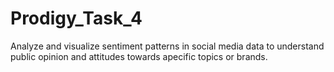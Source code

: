 # Prodigy_Task_4
Analyze and visualize sentiment patterns in social media data to understand public opinion and attitudes towards apecific topics or brands.
